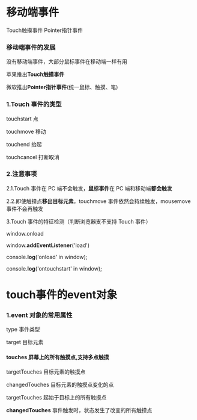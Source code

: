 # 移动端事件

Touch触摸事件
Pointer指针事件

### 移动端事件的发展

没有移动端事件，大部分鼠标事件在移动端一样有用

苹果推出**Touch触摸事件**

微软推出**Pointer指针事件**(统一鼠标、触摸、笔)

### 1.Touch 事件的类型

touchstart 点

touchmove 移动

touchend 抬起

touchcancel 打断取消



### 2.注意事项

2.1.Touch 事件在 PC 端不会触发，**鼠标事件**在 PC 端和移动端**都会触发**

2.2.即使触摸点**移出目标元素**，touchmove 事件依然会持续触发，mousemove 事件不会再触发

3.Touch 事件的特征检测（判断浏览器支不支持 Touch 事件）

   window.onload

   window.**addEventListener**('load')

   console.**log**('onload' in window);



   console.**log**('ontouchstart' in window);

# touch事件的event对象

### 1.event 对象的常用属性

type 事件类型

target 目标元素

#### touches 屏幕上的所有触摸点,支持多点触摸

targetTouches 目标元素的触摸点

changedTouches 目标元素的触摸点变化的点

targetTouches 起始于目标上的所有触摸点

**changedTouches** 事件触发时，状态发生了改变的所有触摸点



